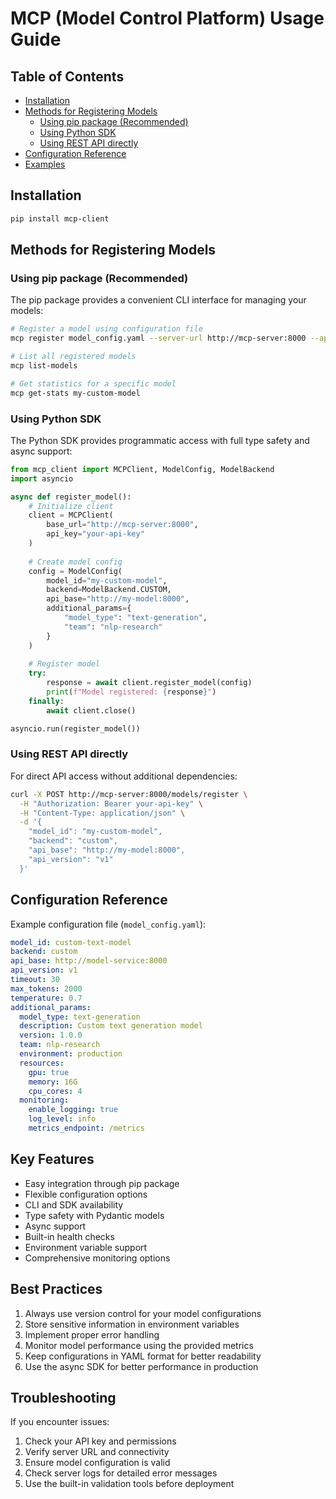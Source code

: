 # MCP (Model Control Platform) Usage Guide

## Table of Contents
- [Installation](#installation)
- [Methods for Registering Models](#methods-for-registering-models)
  - [Using pip package (Recommended)](#using-pip-package-recommended)
  - [Using Python SDK](#using-python-sdk)
  - [Using REST API directly](#using-rest-api-directly)
- [Configuration Reference](#configuration-reference)
- [Examples](#examples)

## Installation

```bash
pip install mcp-client
```

## Methods for Registering Models

### Using pip package (Recommended)

The pip package provides a convenient CLI interface for managing your models:

```bash
# Register a model using configuration file
mcp register model_config.yaml --server-url http://mcp-server:8000 --api-key your-api-key

# List all registered models
mcp list-models

# Get statistics for a specific model
mcp get-stats my-custom-model
```

### Using Python SDK

The Python SDK provides programmatic access with full type safety and async support:

```python
from mcp_client import MCPClient, ModelConfig, ModelBackend
import asyncio

async def register_model():
    # Initialize client
    client = MCPClient(
        base_url="http://mcp-server:8000",
        api_key="your-api-key"
    )
    
    # Create model config
    config = ModelConfig(
        model_id="my-custom-model",
        backend=ModelBackend.CUSTOM,
        api_base="http://my-model:8000",
        additional_params={
            "model_type": "text-generation",
            "team": "nlp-research"
        }
    )
    
    # Register model
    try:
        response = await client.register_model(config)
        print(f"Model registered: {response}")
    finally:
        await client.close()

asyncio.run(register_model())
```

### Using REST API directly

For direct API access without additional dependencies:

```bash
curl -X POST http://mcp-server:8000/models/register \
  -H "Authorization: Bearer your-api-key" \
  -H "Content-Type: application/json" \
  -d '{
    "model_id": "my-custom-model",
    "backend": "custom",
    "api_base": "http://my-model:8000",
    "api_version": "v1"
  }'
```

## Configuration Reference

Example configuration file (`model_config.yaml`):

```yaml
model_id: custom-text-model
backend: custom
api_base: http://model-service:8000
api_version: v1
timeout: 30
max_tokens: 2000
temperature: 0.7
additional_params:
  model_type: text-generation
  description: Custom text generation model
  version: 1.0.0
  team: nlp-research
  environment: production
  resources:
    gpu: true
    memory: 16G
    cpu_cores: 4
  monitoring:
    enable_logging: true
    log_level: info
    metrics_endpoint: /metrics
```

## Key Features

- Easy integration through pip package
- Flexible configuration options
- CLI and SDK availability
- Type safety with Pydantic models
- Async support
- Built-in health checks
- Environment variable support
- Comprehensive monitoring options

## Best Practices

1. Always use version control for your model configurations
2. Store sensitive information in environment variables
3. Implement proper error handling
4. Monitor model performance using the provided metrics
5. Keep configurations in YAML format for better readability
6. Use the async SDK for better performance in production

## Troubleshooting

If you encounter issues:

1. Check your API key and permissions
2. Verify server URL and connectivity
3. Ensure model configuration is valid
4. Check server logs for detailed error messages
5. Use the built-in validation tools before deployment 